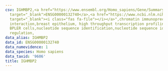 ```yaml
---
csv: IGHMBP2,<a href="https://www.ensembl.org/Homo_sapiens/Gene/Summary?db=core;g=ENSG00000132740"
  target="_blank">ENSG00000132740</a>,<a href="https://www.ncbi.nlm.nih.gov/pubmed/22863008"
  target="_blank"><i class="fas fa-file"></i></a>",chromatin immunoprecipitation assay,direct
  interaction,breast epithelium, high throughput transcription profiling by microarray,
  BPLER cells,nucleotide sequence identification,nucleotide sequence identification,transcriptional
  regulation,
data_alias: IGHMBP2
data_id: ENSG00000132740
data_numevidence: 1
data_species: Homo sapiens
data_taxid: '9606'
title: IGHMBP2
---
```

